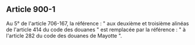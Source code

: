 Article 900-1
----
Au 5° de l'article 706-167, la référence : " aux deuxième et troisième alinéas
de l'article 414 du code des douanes " est remplacée par la référence : " à
l'article 282 du code des douanes de Mayotte ".
